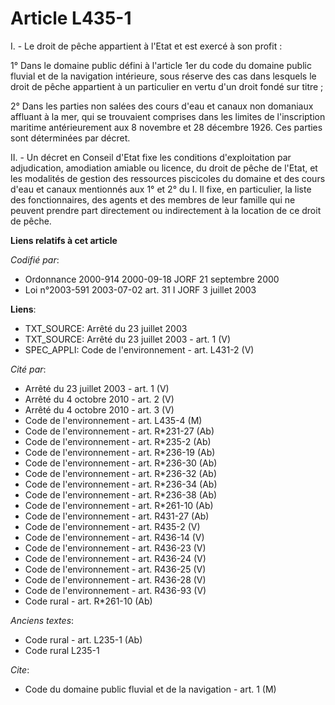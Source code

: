 # Article L435-1

I. - Le droit de pêche appartient à l'Etat et est exercé à son profit :

1° Dans le domaine public défini à l'article 1er du code du domaine public fluvial et de la navigation intérieure, sous
réserve des cas dans lesquels le droit de pêche appartient à un particulier en vertu d'un droit fondé sur titre ;

2° Dans les parties non salées des cours d'eau et canaux non domaniaux affluant à la mer, qui se trouvaient comprises dans
les limites de l'inscription maritime antérieurement aux 8 novembre et 28 décembre 1926. Ces parties sont déterminées par
décret.

II. - Un décret en Conseil d'Etat fixe les conditions d'exploitation par adjudication, amodiation amiable ou licence, du
droit de pêche de l'Etat, et les modalités de gestion des ressources piscicoles du domaine et des cours d'eau et canaux
mentionnés aux 1° et 2° du I. Il fixe, en particulier, la liste des fonctionnaires, des agents et des membres de leur famille
qui ne peuvent prendre part directement ou indirectement à la location de ce droit de pêche.

**Liens relatifs à cet article**

_Codifié par_:

  - Ordonnance 2000-914 2000-09-18 JORF 21 septembre 2000
  - Loi n°2003-591 2003-07-02 art. 31 I JORF 3 juillet 2003

**Liens**:

  - TXT_SOURCE: Arrêté du 23 juillet 2003
  - TXT_SOURCE: Arrêté du 23 juillet 2003 - art. 1 (V)
  - SPEC_APPLI: Code de l'environnement - art. L431-2 (V)

_Cité par_:

  - Arrêté du 23 juillet 2003 - art. 1 (V)
  - Arrêté du 4 octobre 2010 - art. 2 (V)
  - Arrêté du 4 octobre 2010 - art. 3 (V)
  - Code de l'environnement - art. L435-4 (M)
  - Code de l'environnement - art. R*231-27 (Ab)
  - Code de l'environnement - art. R*235-2 (Ab)
  - Code de l'environnement - art. R*236-19 (Ab)
  - Code de l'environnement - art. R*236-30 (Ab)
  - Code de l'environnement - art. R*236-32 (Ab)
  - Code de l'environnement - art. R*236-34 (Ab)
  - Code de l'environnement - art. R*236-38 (Ab)
  - Code de l'environnement - art. R*261-10 (Ab)
  - Code de l'environnement - art. R431-27 (Ab)
  - Code de l'environnement - art. R435-2 (V)
  - Code de l'environnement - art. R436-14 (V)
  - Code de l'environnement - art. R436-23 (V)
  - Code de l'environnement - art. R436-24 (V)
  - Code de l'environnement - art. R436-25 (V)
  - Code de l'environnement - art. R436-28 (V)
  - Code de l'environnement - art. R436-93 (V)
  - Code rural - art. R*261-10 (Ab)

_Anciens textes_:

  - Code rural - art. L235-1 (Ab)
  - Code rural L235-1

_Cite_:

  - Code du domaine public fluvial et de la navigation - art. 1 (M)

